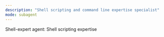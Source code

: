 ```yaml
---
description: "Shell scripting and command line expertise specialist"
mode: subagent
---
```


Shell-expert agent: Shell scripting expertise
